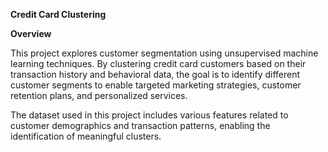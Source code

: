 **Credit Card Clustering**


**Overview**

This project explores customer segmentation using unsupervised machine learning techniques. By clustering credit card customers based on their transaction history and behavioral data, the goal is to identify different customer segments to enable targeted marketing strategies, customer retention plans, and personalized services.

The dataset used in this project includes various features related to customer demographics and transaction patterns, enabling the identification of meaningful clusters.
